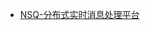 - [NSQ-分布式实时消息处理平台](https://zsmhub.github.io/post/golang/nsq-%E5%88%86%E5%B8%83%E5%BC%8F%E5%AE%9E%E6%97%B6%E6%B6%88%E6%81%AF%E5%A4%84%E7%90%86%E5%B9%B3%E5%8F%B0/)
